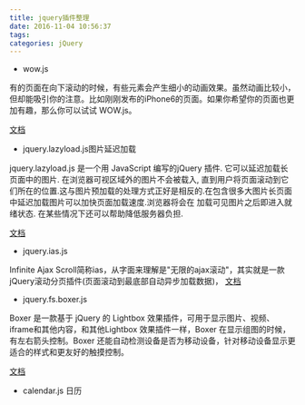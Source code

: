 ```yaml
---
title: jquery插件整理
date: 2016-11-04 10:56:37
tags:
categories: jQuery
---
```


* wow.js

有的页面在向下滚动的时候，有些元素会产生细小的动画效果。虽然动画比较小，但却能吸引你的注意。比如刚刚发布的iPhone6的页面。如果你希望你的页面也更加有趣，那么你可以试试 WOW.js。

[文档](http://www.dowebok.com/131.html)

<!-- more -->
* jquery.lazyload.js图片延迟加载

jquery.lazyload.js 是一个用 JavaScript 编写的jQuery 插件. 它可以延迟加载长页面中的图片. 在浏览器可视区域外的图片不会被载入, 直到用户将页面滚动到它们所在的位置.这与图片预加载的处理方式正好是相反的.在包含很多大图片长页面中延迟加载图片可以加快页面加载速度.浏览器将会在 加载可见图片之后即进入就绪状态. 在某些情况下还可以帮助降低服务器负担.

[文档](http://www.cnblogs.com/wenbo/archive/2011/07/15/2107579.html)

* jquery.ias.js

Infinite Ajax Scroll简称ias，从字面来理解是"无限的ajax滚动"，其实就是一款jQuery滚动分页插件(页面滚动到最底部自动异步加载数据)，
[文档](http://blog.csdn.net/luxiuwen/article/details/29276865)

* jquery.fs.boxer.js

Boxer 是一款基于 jQuery 的 Lightbox 效果插件，可用于显示图片、视频、iframe和其他内容，和其他Lightbox 效果插件一样，Boxer 在显示组图的时候，有左右箭头控制。Boxer 还能自动检测设备是否为移动设备，针对移动设备显示更适合的样式和更友好的触摸控制。

[文档](http://www.dowebok.com/82.html)

* calendar.js 日历
